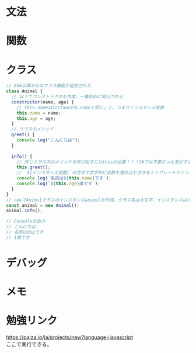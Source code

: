 # 文法
# 関数
# クラス
```js
// ES6以降からはクラス機能が追加された
class Animal {
  // 以下でコンストラクタを作成。一番初めに実行される
  constructor(name, age) {
    // this.nameはinstance名.nameと同じこと。つまりインスタンス変数
    this.name = name;
    this.age = age;
  }
  // クラスのメソッド
  greet() {
    console.log("こんにちは");
  }
  
  info() {
    // 同じクラス内のメソッドを呼び出すにはthisが必要！！！C#では不要だった気がする
    this.greet();
    // `${インスタンス変数}`の方法で文字列に変数を埋め込む方法をテンプレートリテラルという
    console.log(`名前は${this.name}です`);
    console.log(`${this.age}歳です`);
  }
}
// newでAnimalクラスのインスタンスanimalを作成。クラス名は大文字、インスタンスは小文字で書くらしい
const animal = new Animal();
animal.info(); 

// Consoleの出力
// こんにちは
// 名前はdogです
// 1歳です
```
# デバッグ
# メモ
# 勉強リンク
https://paiza.io/ja/projects/new?language=javascript   
ここで実行できる。
